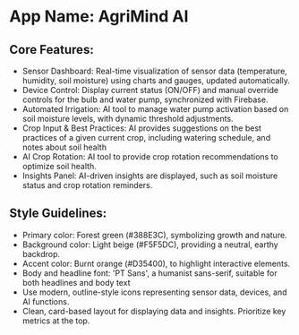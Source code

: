 # **App Name**: AgriMind AI

## Core Features:

- Sensor Dashboard: Real-time visualization of sensor data (temperature, humidity, soil moisture) using charts and gauges, updated automatically.
- Device Control: Display current status (ON/OFF) and manual override controls for the bulb and water pump, synchronized with Firebase.
- Automated Irrigation: AI tool to manage water pump activation based on soil moisture levels, with dynamic threshold adjustments.
- Crop Input & Best Practices: AI provides suggestions on the best practices of a given current crop, including watering schedule, and notes about soil health
- AI Crop Rotation: AI tool to provide crop rotation recommendations to optimize soil health.
- Insights Panel: AI-driven insights are displayed, such as soil moisture status and crop rotation reminders.

## Style Guidelines:

- Primary color: Forest green (#388E3C), symbolizing growth and nature.
- Background color: Light beige (#F5F5DC), providing a neutral, earthy backdrop. 
- Accent color: Burnt orange (#D35400), to highlight interactive elements.
- Body and headline font: 'PT Sans', a humanist sans-serif, suitable for both headlines and body text
- Use modern, outline-style icons representing sensor data, devices, and AI functions.
- Clean, card-based layout for displaying data and insights. Prioritize key metrics at the top.